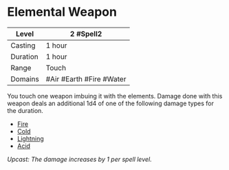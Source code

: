 # Elemental Weapon

| Level    | 2 #Spell2                |
| -------- | ------------------------ |
| Casting  | 1 hour                   |
| Duration | 1 hour                   |
| Range    | Touch                    |
| Domains  | #Air #Earth #Fire #Water |

You touch one weapon imbuing it with the elements. Damage done with this weapon deals an additional 1d4 of one of the following damage types for the duration.
- [Fire](../../../../Damage%20Types/Fire.md)
- [Cold](../../../../Damage%20Types/Cold.md)
- [Lightning](../../../../Damage%20Types/Lightning.md)
- [Acid](../../../../Damage%20Types/Acid.md)

*Upcast: The damage increases by 1 per spell level.*